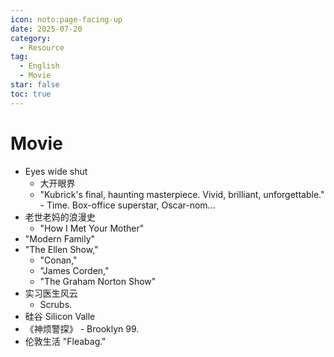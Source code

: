 ```yaml
---
icon: noto:page-facing-up
date: 2025-07-20
category:
  - Resource
tag:
  - English
  - Movie
star: false
toc: true
---
```


# Movie

- Eyes wide shut
  - 大开眼界
  - "Kubrick's final, haunting masterpiece. Vivid, brilliant, unforgettable." - Time. Box-office superstar, Oscar-nom...
- 老世老妈的浪漫史
  - "How I Met Your Mother"
- "Modern Family"
- "The Ellen Show,"
  - "Conan,"
  - "James Corden,"
  - "The Graham Norton Show"
- 实习医生风云
  - Scrubs.
- 硅谷 Silicon Valle
- 《神烦警探》 - Brooklyn 99.
- 伦敦生活 "Fleabag."
